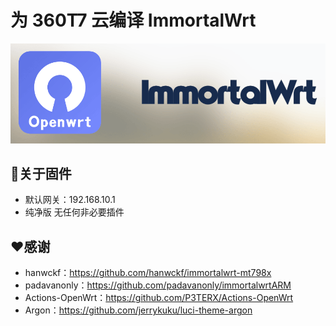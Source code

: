 # 为 360T7 云编译 ImmortalWrt
![immortalwrt](logo.png)

## 🤖关于固件

- 默认网关：192.168.10.1
- 纯净版 无任何非必要插件

## ❤️感谢
- hanwckf：https://github.com/hanwckf/immortalwrt-mt798x  
- padavanonly：https://github.com/padavanonly/immortalwrtARM  
- Actions-OpenWrt：https://github.com/P3TERX/Actions-OpenWrt  
- Argon：https://github.com/jerrykuku/luci-theme-argon
